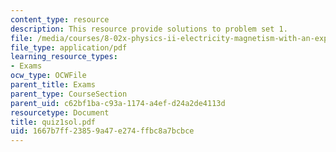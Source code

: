 ```yaml
---
content_type: resource
description: This resource provide solutions to problem set 1.
file: /media/courses/8-02x-physics-ii-electricity-magnetism-with-an-experimental-focus-spring-2005/1667b7ff23859a47e274ffbc8a7bcbce_quiz1sol.pdf
file_type: application/pdf
learning_resource_types:
- Exams
ocw_type: OCWFile
parent_title: Exams
parent_type: CourseSection
parent_uid: c62bf1ba-c93a-1174-a4ef-d24a2de4113d
resourcetype: Document
title: quiz1sol.pdf
uid: 1667b7ff-2385-9a47-e274-ffbc8a7bcbce
---
```

